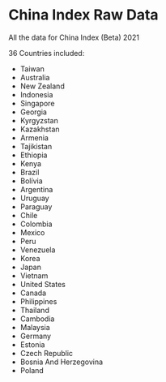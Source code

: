 # China Index Raw Data

All the data for China Index (Beta) 2021

36 Countries included:

- Taiwan
- Australia
- New Zealand
- Indonesia
- Singapore
- Georgia
- Kyrgyzstan
- Kazakhstan
- Armenia
- Tajikistan
- Ethiopia
- Kenya
- Brazil
- Bolívia
- Argentina
- Uruguay
- Paraguay
- Chile
- Colombia
- Mexico
- Peru
- Venezuela
- Korea
- Japan
- Vietnam
- United States
- Canada
- Philippines
- Thailand
- Cambodia
- Malaysia
- Germany
- Estonia
- Czech Republic
- Bosnia And Herzegovina
- Poland
